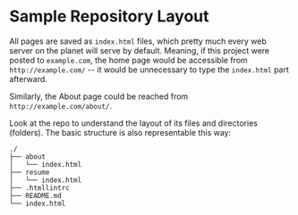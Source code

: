 # Sample Repository Layout

All pages are saved as `index.html` files, which pretty much every web server on the planet will serve by default. Meaning, if this project were posted to `example.com`, the home page would be accessible from `http://example.com/` -- it would be unnecessary to type the `index.html` part afterward.

Similarly, the About page could be reached from `http://example.com/about/`.

Look at the repo to understand the layout of its files and directories (folders). The basic structure is also representable this way:

    ./
    ├── about
    │   └── index.html
    ├── resume
    │   └── index.html
    ├── .htmllintrc
    ├── README.md
    └── index.html
